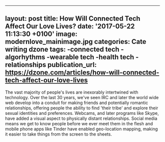   - --
layout: post
title: How Will Connected Tech Affect Our Love Lives?
date: '2017-05-22 11:13:30 +0100'
image: modernlove_mainimage.jpg
categories: Cate writing dzone
tags:
-connected tech
-algorhythms
-wearable tech
-health tech
-relationships
publication_url: https://dzone.com/articles/how-will-connected-tech-affect-our-love-lives
---
The vast majority of people's lives are inexorably intertwined with technology. Over the last 30 years, we've seen IRC and later the world wide web develop into a conduit for making friends and potentially romantic relationships, offering people the ability to find 'their tribe' and explore their sexual identities and preferences. Webcams, and later programs like Skype, have added a visual aspect to physically distant relationships. Social media means we get to know people before we ever meet them in the flesh and mobile phone apps like Tinder have enabled geo-location mapping, making it easier to take things from the screen to the sheets.
